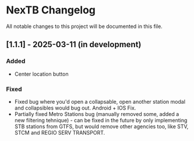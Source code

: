 # NexTB Changelog

All notable changes to this project will be documented in this file.

## [1.1.1] - 2025-03-11 (in development)

### Added
- Center location button

### Fixed
- Fixed bug where you'd open a collapsable, open another station modal and collapsibles would bug out. Android + IOS Fix.
- Partially fixed Metro Stations bug (manually removed some, added a new filtering tehnique) - can be fixed in the future by only implementing STB stations from GTFS, but would remove other agencies too, like STV, STCM and REGIO SERV TRANSPORT.